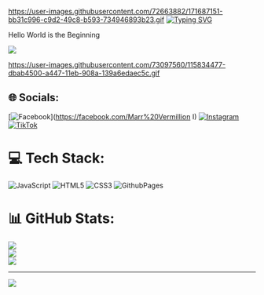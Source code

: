 https://user-images.githubusercontent.com/72663882/171687151-bb31c996-c9d2-49c8-b593-734946893b23.gif [![Typing SVG](https://readme-typing-svg.demolab.com?font=Fira+Code&weight=600&duration=4000&pause=200&color=8B5CF6&width=435&lines=Hello!;I'm+Ammar)](https://git.io/typing-svg)

Hello World is the Beginning

[![](https://visitcount.itsvg.in/api?id=4marr&label=Profile%20Views&pretty=true)](https://visitcount.itsvg.in)

https://user-images.githubusercontent.com/73097560/115834477-dbab4500-a447-11eb-908a-139a6edaec5c.gif

## 🌐 Socials:
[![Facebook](https://img.shields.io/badge/Facebook-%231877F2.svg?logo=Facebook&logoColor=white)](https://facebook.com/Marr%20Vermillion I) [![Instagram](https://img.shields.io/badge/Instagram-%23E4405F.svg?logo=Instagram&logoColor=white)](https://instagram.com/ammaricano) [![TikTok](https://img.shields.io/badge/TikTok-%23000000.svg?logo=TikTok&logoColor=white)](https://tiktok.com/@4marr_27) 

# 💻 Tech Stack:
![JavaScript](https://img.shields.io/badge/javascript-%23323330.svg?style=for-the-badge&logo=javascript&logoColor=%23F7DF1E) ![HTML5](https://img.shields.io/badge/html5-%23E34F26.svg?style=for-the-badge&logo=html5&logoColor=white) ![CSS3](https://img.shields.io/badge/css3-%231572B6.svg?style=for-the-badge&logo=css3&logoColor=white) ![GithubPages](https://img.shields.io/badge/github%20pages-121013?style=for-the-badge&logo=github&logoColor=white)
# 📊 GitHub Stats:
![](https://github-readme-stats.vercel.app/api?username=4marr&theme=radical&hide_border=false&include_all_commits=false&count_private=false)<br/>
![](https://github-readme-streak-stats.herokuapp.com/?user=4marr&theme=radical&hide_border=false)<br/>
![](https://github-readme-stats.vercel.app/api/top-langs/?username=4marr&theme=radical&hide_border=false&include_all_commits=false&count_private=false&layout=compact)

---
[![](https://visitcount.itsvg.in/api?id=4marr&icon=0&color=0)](https://visitcount.itsvg.in)
